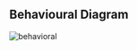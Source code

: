 ## Behavioural Diagram


![behavioral](https://user-images.githubusercontent.com/98817564/153272624-b3e45c6d-2d86-4704-8fac-40931bfbacd9.png)
